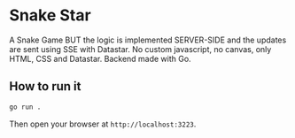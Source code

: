 # Snake Star

A Snake Game BUT the logic is implemented SERVER-SIDE and the updates are sent using SSE with Datastar. No custom javascript, no canvas, only HTML, CSS and Datastar. Backend made with Go.


## How to run it

```bash
go run .
```

Then open your browser at `http://localhost:3223`.
